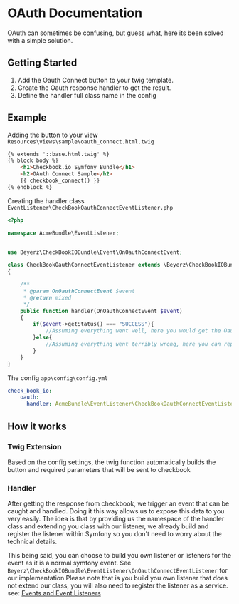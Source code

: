 # OAuth Documentation

OAuth can sometimes be confusing, but guess what, here its been solved with a simple solution.

## Getting Started

1. Add the Oauth Connect button to your twig template.
2. Create the Oauth response handler to get the result.
3. Define the handler full class name in the config

## Example

Adding the button to your view
```Resources\views\sample\oauth_connect.html.twig```
```html
{% extends '::base.html.twig' %}
{% block body %}
    <h1>Checkbook.io Symfony Bundle</h1>
    <h2>OAuth Connect Sample</h2>
    {{ checkbook_connect() }}
{% endblock %}
```

Creating the handler class
```EventListener\CheckBookOauthConnectEventListener.php```
```php
<?php

namespace AcmeBundle\EventListener;


use Beyerz\CheckBookIOBundle\Event\OnOauthConnectEvent;

class CheckBookOauthConnectEventListener extends \Beyerz\CheckBookIOBundle\EventListener\OnOauthConnectEventListener
{

    /**
     * @param OnOauthConnectEvent $event
     * @return mixed
     */
    public function handler(OnOauthConnectEvent $event)
    {
        if($event->getStatus() === "SUCCESS"){
            //Assuming everything went well, here you would get the Oauth token and other required varaibles in the $event
        }else{
            //Assuming everything went terribly wrong, here you can report on this and react to create a resolution
        }
    }
}
```

The config
```app\config\config.yml```
```yaml
check_book_io:
    oauth:
      handler: AcmeBundle\EventListener\CheckBookOauthConnectEventListener
```

## How it works
### Twig Extension
Based on the config settings, the twig function automatically builds the button and required parameters that will be sent to checkbook

### Handler
After getting the response from checkbook, we trigger an event that can be caught and handled. Doing it this way allows us to expose this data to you very easily.
The idea is that by providing us the namespace of the handler class and extending you class with our listener, we already build and register the listener within Symfony
so you don't need to worry about the technical details.

This being said, you can choose to build you own listener or listeners for the event as it is a normal symfony event.
See ```Beyerz\CheckBookIOBundle\EventListener\OnOauthConnectEventListener``` for our implementation
Please note that is you build you own listener that does not extend our class, you will also need to register the listener as a service.
see: [Events and Event Listeners](http://symfony.com/doc/current/event_dispatcher.html)

